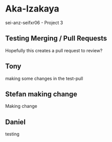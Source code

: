 # Aka-Izakaya

sei-anz-seifxr06 - Project 3

## Testing Merging / Pull Requests

Hopefully this creates a pull request to review?

## Tony

making some changes in the test-pull

## Stefan making change

Making change

## Daniel

testing